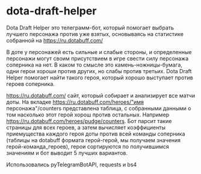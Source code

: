 # dota-draft-helper

Dota Draft Helper это телеграмм-бот, который помогает выбрать лучшего персонажа против уже взятых, основываясь на статистике собранной на https://ru.dotabuff.com/

В доте у персонажей есть сильные и слабые стороны, и определенные персонажи могут своим присутствием в игре свести силу персонажа соперника на нет.  В каком то смысле это камень-ножницы-бумага, одни герои хороши против других, но слабы против третьих. Dota Draft Helper помогает найти такого героя, который хорошо выступает против героев соперника.

https://ru.dotabuff.com/ сайт, который собирает и анализирует все матчи доты.
На вкладке https://ru.dotabuff.com/heroes/"имя персонажа"/counters представлена таблица, с собранными данными о том насколько этот герой хорош против остальных. Например https://ru.dotabuff.com/heroes/pudge/counters.
Бот парсит такие страницы для всех героев, а затем вычисляет коэффициенты приемущества каждого героя доты против всей команды соперника (таблицы на dotabuff формата герой-герой, мы получаем значения герой-команда_героев), герои сортируются по получившимся значениям и бот выводит 5 лучших вариантов.

Использовались pyTelegramBotAPI, requests и bs4
